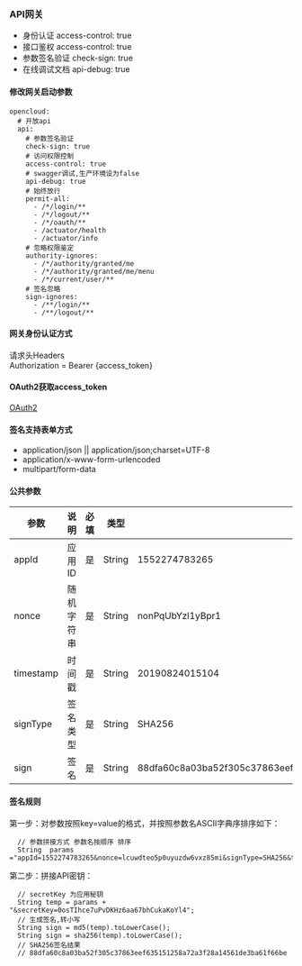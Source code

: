 ### API网关

+ 身份认证   access-control: true
+ 接口鉴权   access-control: true
+ 参数签名验证  check-sign: true
+ 在线调试文档 api-debug: true

#### 修改网关启动参数
```
opencloud:
  # 开放api
  api:
    # 参数签名验证
    check-sign: true
    # 访问权限控制
    access-control: true
    # swagger调试,生产环境设为false
    api-debug: true
    # 始终放行
    permit-all:
      - /*/login/**
      - /*/logout/**
      - /*/oauth/**
      - /actuator/health
      - /actuator/info
    # 忽略权限鉴定
    authority-ignores:
      - /*/authority/granted/me
      - /*/authority/granted/me/menu
      - /*/current/user/**
    # 签名忽略
    sign-ignores:
      - /**/login/**
      - /**/logout/**
```

#### 网关身份认证方式
请求头Headers  
Authorization  =  Bearer {access_token} 

#### OAuth2获取access_token
<a target="_blank" href="https://gitee.com/liuyadu/open-cloud/wikis/pages?sort_id=1396294&doc_id=256893">OAuth2</a>


#### 签名支持表单方式
+ application/json || application/json;charset=UTF-8
+ application/x-www-form-urlencoded
+ multipart/form-data 

#### 公共参数
参数 | 说明 | 必填 | 类型 | 示例值 | 描述
----|------|-----|------|------|------
appId | 应用ID  | 是 | String | 1552274783265 | 应用管理中获取
nonce | 随机字符串  | 是 | String | nonPqUbYzl1yBpr1 | 随机字符串，不长于32位 
timestamp | 时间戳  | 是 | String | 20190824015104 | 当前的时间:yyyyMMddHHmmss
signType | 签名类型  | 是 | String | SHA256 | -  默认值为：SHA256，支持 SHA256 和 MD5
sign | 签名  | 是 | String | 88dfa60c8a03ba52f305c37863eef635151258a72a3f28a14561de3ba61f66be | 签名规则

#### 签名规则
第一步：对参数按照key=value的格式，并按照参数名ASCII字典序排序如下：
```
  // 参数拼接方式 参数名按顺序 排序
  String  params ="appId=1552274783265&nonce=lcuwdteo5p0uyuzdw6vxz85mi&signType=SHA256&timestamp=20190824023746"; 
```
第二步：拼接API密钥： 
```
  // secretKey 为应用秘钥
  String temp = params + "&secretKey=0osTIhce7uPvDKHz6aa67bhCukaKoYl4";
  // 生成签名,转小写
  String sign = md5(temp).toLowerCase(); 
  String sign = sha256(temp).toLowerCase(); 
  // SHA256签名结果
  // 88dfa60c8a03ba52f305c37863eef635151258a72a3f28a14561de3ba61f66be 
```

